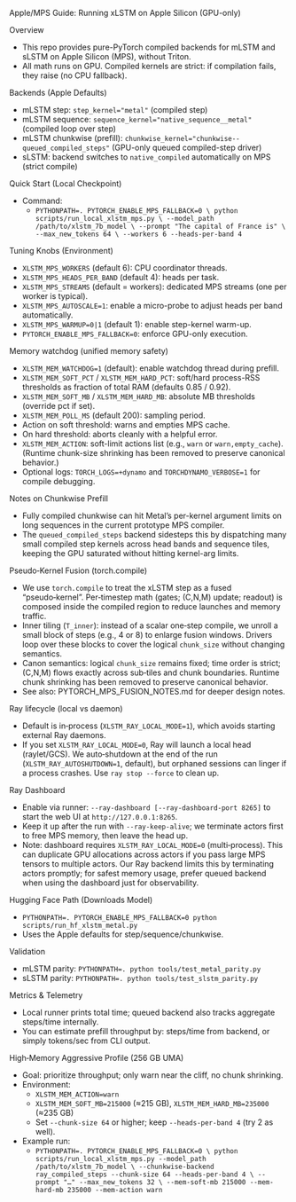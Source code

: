 Apple/MPS Guide: Running xLSTM on Apple Silicon (GPU-only)

Overview
- This repo provides pure-PyTorch compiled backends for mLSTM and sLSTM on Apple Silicon (MPS), without Triton.
- All math runs on GPU. Compiled kernels are strict: if compilation fails, they raise (no CPU fallback).

Backends (Apple Defaults)
- mLSTM step: `step_kernel="metal"` (compiled step)
- mLSTM sequence: `sequence_kernel="native_sequence__metal"` (compiled loop over step)
- mLSTM chunkwise (prefill): `chunkwise_kernel="chunkwise--queued_compiled_steps"` (GPU-only queued compiled-step driver)
- sLSTM: backend switches to `native_compiled` automatically on MPS (strict compile)

Quick Start (Local Checkpoint)
- Command:
  - `PYTHONPATH=. PYTORCH_ENABLE_MPS_FALLBACK=0 \
     python scripts/run_local_xlstm_mps.py \
       --model_path /path/to/xlstm_7b_model \
       --prompt "The capital of France is" \
       --max_new_tokens 64 \
       --workers 6 --heads-per-band 4`

Tuning Knobs (Environment)
- `XLSTM_MPS_WORKERS` (default 6): CPU coordinator threads.
- `XLSTM_MPS_HEADS_PER_BAND` (default 4): heads per task.
- `XLSTM_MPS_STREAMS` (default = workers): dedicated MPS streams (one per worker is typical).
- `XLSTM_MPS_AUTOSCALE=1`: enable a micro-probe to adjust heads per band automatically.
- `XLSTM_MPS_WARMUP=0|1` (default 1): enable step-kernel warm-up.
- `PYTORCH_ENABLE_MPS_FALLBACK=0`: enforce GPU-only execution.

Memory watchdog (unified memory safety)
- `XLSTM_MEM_WATCHDOG=1` (default): enable watchdog thread during prefill.
- `XLSTM_MEM_SOFT_PCT` / `XLSTM_MEM_HARD_PCT`: soft/hard process-RSS thresholds as fraction of total RAM (defaults 0.85 / 0.92).
- `XLSTM_MEM_SOFT_MB` / `XLSTM_MEM_HARD_MB`: absolute MB thresholds (override pct if set).
- `XLSTM_MEM_POLL_MS` (default 200): sampling period.
- Action on soft threshold: warns and empties MPS cache.
- On hard threshold: aborts cleanly with a helpful error.
- `XLSTM_MEM_ACTION`: soft-limit actions list (e.g., `warn` or `warn,empty_cache`).
  (Runtime chunk-size shrinking has been removed to preserve canonical behavior.)
- Optional logs: `TORCH_LOGS=+dynamo` and `TORCHDYNAMO_VERBOSE=1` for compile debugging.

Notes on Chunkwise Prefill
- Fully compiled chunkwise can hit Metal’s per-kernel argument limits on long sequences in the current prototype MPS compiler.
- The `queued_compiled_steps` backend sidesteps this by dispatching many small compiled step kernels across head bands and sequence tiles, keeping the GPU saturated without hitting kernel-arg limits.

Pseudo‑Kernel Fusion (torch.compile)
- We use `torch.compile` to treat the xLSTM step as a fused “pseudo‑kernel”. Per‑timestep math (gates; (C,N,M) update; readout) is composed inside the compiled region to reduce launches and memory traffic.
- Inner tiling (`T_inner`): instead of a scalar one‑step compile, we unroll a small block of steps (e.g., 4 or 8) to enlarge fusion windows. Drivers loop over these blocks to cover the logical `chunk_size` without changing semantics.
- Canon semantics: logical `chunk_size` remains fixed; time order is strict; (C,N,M) flows exactly across sub‑tiles and chunk boundaries. Runtime chunk shrinking has been removed to preserve canonical behavior.
- See also: PYTORCH_MPS_FUSION_NOTES.md for deeper design notes.

Ray lifecycle (local vs daemon)
- Default is in‑process (`XLSTM_RAY_LOCAL_MODE=1`), which avoids starting external Ray daemons.
- If you set `XLSTM_RAY_LOCAL_MODE=0`, Ray will launch a local head (raylet/GCS). We auto‑shutdown at the end of the run (`XLSTM_RAY_AUTOSHUTDOWN=1`, default), but orphaned sessions can linger if a process crashes. Use `ray stop --force` to clean up.

Ray Dashboard
- Enable via runner: `--ray-dashboard [--ray-dashboard-port 8265]` to start the web UI at `http://127.0.0.1:8265`.
- Keep it up after the run with `--ray-keep-alive`; we terminate actors first to free MPS memory, then leave the head up.
- Note: dashboard requires `XLSTM_RAY_LOCAL_MODE=0` (multi‑process). This can duplicate GPU allocations across actors if you pass large MPS tensors to multiple actors. Our Ray backend limits this by terminating actors promptly; for safest memory usage, prefer queued backend when using the dashboard just for observability.

Hugging Face Path (Downloads Model)
- `PYTHONPATH=. PYTORCH_ENABLE_MPS_FALLBACK=0 python scripts/run_hf_xlstm_metal.py`
- Uses the Apple defaults for step/sequence/chunkwise.

Validation
- mLSTM parity: `PYTHONPATH=. python tools/test_metal_parity.py`
- sLSTM parity: `PYTHONPATH=. python tools/test_slstm_parity.py`

Metrics & Telemetry
- Local runner prints total time; queued backend also tracks aggregate steps/time internally.
- You can estimate prefill throughput by: steps/time from backend, or simply tokens/sec from CLI output.

High‑Memory Aggressive Profile (256 GB UMA)
- Goal: prioritize throughput; only warn near the cliff, no chunk shrinking.
- Environment:
  - `XLSTM_MEM_ACTION=warn`
  - `XLSTM_MEM_SOFT_MB=215000` (≈215 GB), `XLSTM_MEM_HARD_MB=235000` (≈235 GB)
  - Set `--chunk-size 64` or higher; keep `--heads-per-band 4` (try 2 as well).
- Example run:
  - `PYTHONPATH=. PYTORCH_ENABLE_MPS_FALLBACK=0 \
     python scripts/run_local_xlstm_mps.py --model_path /path/to/xlstm_7b_model \
       --chunkwise-backend ray_compiled_steps --chunk-size 64 --heads-per-band 4 \
       --prompt "…" --max_new_tokens 32 \
       --mem-soft-mb 215000 --mem-hard-mb 235000 --mem-action warn`
